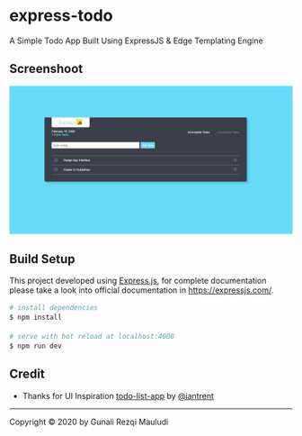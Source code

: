 # express-todo

A Simple Todo App Built Using ExpressJS &amp; Edge Templating Engine

## Screenshoot

![main](screenshot/express-todo.png)

## Build Setup

This project developed using [Express.js](https://expressjs.com/), for complete documentation please take a look into official documentation in <https://expressjs.com/>.

```bash
# install dependencies
$ npm install

# serve with hot reload at localhost:4000
$ npm run dev
```

## Credit

- Thanks for UI Inspiration [todo-list-app](https://dribbble.com/shots/6570568-Todo-List-App) by [@iantrent](https://dribbble.com/iantrent)

---

Copyright © 2020 by Gunali Rezqi Mauludi
